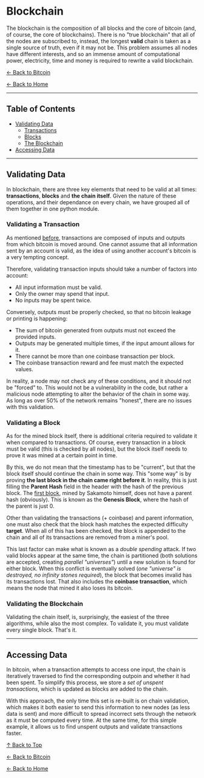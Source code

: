 # Blockchain

The blockchain is the composition of all blocks and the core of bitcoin (and, of course, the core of blockchains). There is no "true blockchain" that all of the nodes are subscribed to, instead, the longest **valid** chain is taken as a single source of truth, even if it may not be. This problem assumes all nodes have different interests, and so an immense amount of computational power, electricity, time and money is required to rewrite a valid blockchain.

[← Back to Bitcoin](../README.md)  

[← Back to Home](../../README.md)

---

## Table of Contents
- [Validating Data](#validating-data)
    - [Transactions](#validating-a-transaction)
    - [Blocks](#validating-a-block)
    - [The Blockchain](#validating-the-blockchain)
- [Accessing Data](#accessing-data)

---

## Validating Data

In blockchain, there are three key elements that need to be valid at all times: **transactions**, **blocks** and **the chain itself**. Given the nature of these operations, and their dependance on every chain, we have grouped all of them together in one python module.

### Validating a Transaction

As mentioned [before](blocks.md/#the-transactions), transactions are composed of inputs and outputs from which bitcoin is moved around. One cannot assume that all information sent by an account is valid, as the idea of using another account's bitcoin is a very tempting concept.  

Therefore, validating transaction inputs should take a number of factors into account:
- All input information must be valid.
- Only the owner may spend that input.
- No inputs may be spent twice.

Conversely, outputs must be properly checked, so that no bitcoin leakage or printing is happening:
- The sum of bitcoin generated from outputs must not exceed the provided inputs.
- Outputs may be generated multiple times, if the input amount allows for it.
- There cannot be more than one coinbase transaction per block.
- The coinbase transaction reward and fee must match the expected values.

In reality, a node may not check any of these conditions, and it should not be "forced" to. This would not be a vulnerability in the code, but rather a malicious node attempting to alter the behavior of the chain in some way. As long as over 50% of the network remains "honest", there are no issues with this validation.

### Validating a Block

As for the mined block itself, there is additional criteria required to validate it when compared to transactions. Of course, every transaction in a block must be valid (this is checked by all nodes), but the block itself needs to prove it was mined at a certain point in time.

By this, we do not mean that the timestamp has to be "current", but that the block itself should continue the chain in some way. This "some way" is by proving **the last block in the chain came right before it**. In reality, this is just filling the **Parent Hash** field in the header with the hash of the previous block. The [first block](https://www.blockchain.com/explorer/blocks/btc/000000000019d6689c085ae165831e934ff763ae46a2a6c172b3f1b60a8ce26f), mined by Sakamoto himself, does not have a parent hash (obviously). This is known as the **Genesis Block**, where the hash of the parent is just 0.

Other than validating the transactions (+ coinbase) and parent information, one must also check that the block hash matches the expected difficulty **target**. When all of this has been checked, the block is appended to the chain and all of its transactions are removed from a miner's pool.

This last factor can make what is known as a *double spending* attack. If two valid blocks appear at the same time, the chain is partitioned (both solutions are accepted, creating *parallel "universes"*) until a new solution is found for either block. When this conflict is eventually solved (*one "universe" is destroyed, no infinity stones required*), the block that becomes invalid has its transactions lost. That also includes the **coinbase transaction**, which means the node that mined it also loses its bitcoin.

### Validating the Blockchain

Validating the chain itself, is, surprisingly, the easiest of the three algorithms, while also the most complex. To validate it, you must validate every single block. That's it.

---

## Accessing Data

In bitcoin, when a transaction attempts to access one input, the chain is iteratively traversed to find the corresponding outpoin and whether it had been spent. To simplify this process, we store a *set of unspent transactions*, which is updated as blocks are added to the chain. 

With this approach, the only time this set is re-built is on chain validation, which makes it both easier to send this information to new nodes (as less data is sent) and more difficult to spread incorrect sets through the network as it must be computed every time. At the same time, for this simple example, it allows us to find unspent outputs and validate transactions faster.

[↑ Back to Top](#blockchain)  

[← Back to Bitcoin](../README.md)  

[← Back to Home](../../README.md)